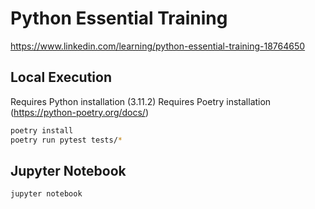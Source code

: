 # Python Essential Training
https://www.linkedin.com/learning/python-essential-training-18764650

## Local Execution
Requires Python installation (3.11.2)
Requires Poetry installation (https://python-poetry.org/docs/)

```sh
poetry install
poetry run pytest tests/*
``` 

## Jupyter Notebook
```sh
jupyter notebook
```